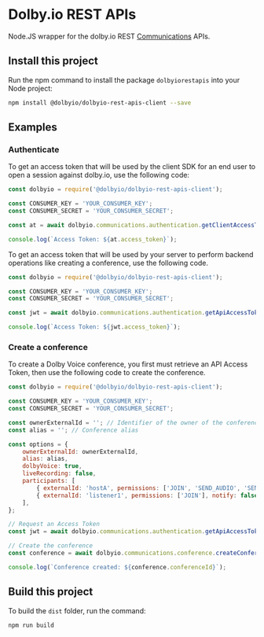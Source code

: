 # Dolby.io REST APIs

Node.JS wrapper for the dolby.io REST [Communications](https://docs.dolby.io/interactivity/reference/authentication-api) APIs.

## Install this project

Run the npm command to install the package `dolbyiorestapis` into your Node project:

```bash
npm install @dolbyio/dolbyio-rest-apis-client --save
```

## Examples

### Authenticate

To get an access token that will be used by the client SDK for an end user to open a session against dolby.io, use the following code:

```javascript
const dolbyio = require('@dolbyio/dolbyio-rest-apis-client');

const CONSUMER_KEY = 'YOUR_CONSUMER_KEY';
const CONSUMER_SECRET = 'YOUR_CONSUMER_SECRET';

const at = await dolbyio.communications.authentication.getClientAccessToken(CONSUMER_KEY, CONSUMER_SECRET);

console.log(`Access Token: ${at.access_token}`);
```

To get an access token that will be used by your server to perform backend operations like creating a conference, use the following code.

```javascript
const dolbyio = require('@dolbyio/dolbyio-rest-apis-client');

const CONSUMER_KEY = 'YOUR_CONSUMER_KEY';
const CONSUMER_SECRET = 'YOUR_CONSUMER_SECRET';

const jwt = await dolbyio.communications.authentication.getApiAccessToken(CONSUMER_KEY, CONSUMER_SECRET);

console.log(`Access Token: ${jwt.access_token}`);
```

### Create a conference

To create a Dolby Voice conference, you first must retrieve an API Access Token, then use the following code to create the conference.

```javascript
const dolbyio = require('@dolbyio/dolbyio-rest-apis-client');

const CONSUMER_KEY = 'YOUR_CONSUMER_KEY';
const CONSUMER_SECRET = 'YOUR_CONSUMER_SECRET';

const ownerExternalId = ''; // Identifier of the owner of the conference
const alias = ''; // Conference alias

const options = {
    ownerExternalId: ownerExternalId,
    alias: alias,
    dolbyVoice: true,
    liveRecording: false,
    participants: [
        { externalId: 'hostA', permissions: ['JOIN', 'SEND_AUDIO', 'SEND_VIDEO'], notify: true },
        { externalId: 'listener1', permissions: ['JOIN'], notify: false },
    ],
};

// Request an Access Token
const jwt = await dolbyio.communications.authentication.getApiAccessToken(CONSUMER_KEY, CONSUMER_SECRET);

// Create the conference
const conference = await dolbyio.communications.conference.createConference(jwt, options);

console.log(`Conference created: ${conference.conferenceId}`);
```

## Build this project

To build the `dist` folder, run the command:

```bash
npm run build
```

